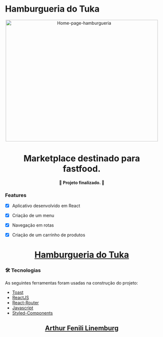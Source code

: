 # Hamburgueria do Tuka

<div align="center">
  <img height=400px width=500px src="https://i.imgur.com/tfk7F3y.png" alt="Home-page-hamburgueria" border="0">
</div>

<h1 align="center">Marketplace destinado para fastfood.</h1>

<h4 align="center"> 
	🚀 Projeto finalizado. 🚀
</h4>

### Features

- [x] Aplicativo desenvolvido em React
- [x] Criação de um menu
- [x] Navegação em rotas
- [x] Criação de um carrinho de produtos


<h1 align="center">
  <a href="https://hamburgueria-kenzie-tukinhafl.vercel.app/">Hamburgueria do Tuka</a>
</h1>

### 🛠 Tecnologias

As seguintes ferramentas foram usadas na construção do projeto:

- [Toast](https://react-hot-toast.com/)
- [ReactJS](https://pt-br.reactjs.org/)
- [React-Router](https://reactrouter.com/web/guides/quick-start)
- [Javascript](https://www.javascript.com/)
- [Styled-Components](https://styled-components.com/)

<h2 align="center"><a href="https://www.linkedin.com/in/arthur-fenili-linemburg-ab8936184/">Arthur Fenili Linemburg</a></h2>
